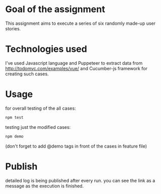 # Goal of the assignment
This assignment aims to execute a series of six randomly made-up user stories.

# Technologies used
I've used Javascript language and Puppeteer to extract data from http://todomvc.com/examples/vue/
and Cucumber-js framework for creating such cases.

# Usage

for overall testing of the all cases:
```javascript 
npm test 
```

testing just the modified cases:
```javascript
npm demo
```
(don't forget to add @demo tags in front of the cases in feature file)

# Publish
detailed log is being published after every run. you can see the link as a message as the execution is finished.
